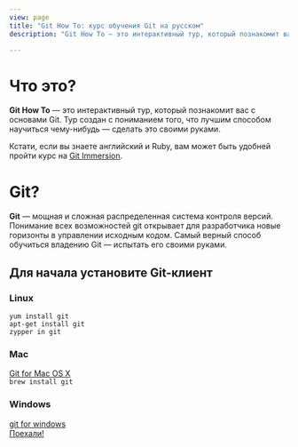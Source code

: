 ```yaml
---
view: page
title: "Git How To: курс обучения Git на русском"
description: "Git How To — это интерактивный тур, который познакомит вас с основами Git. Тур создан с пониманием того, что лучшим способом научиться использовать Git — попробовать его своими руками."

---
```


<div class="row">
<div class="col-sm-6">
<h1 class="title-big">Что это?</h1>

<p><b class="inline">Git How To</b> — это интерактивный тур, который познакомит вас с основами Git. Тур создан с пониманием того, что лучшим способом научиться чему-нибудь — сделать это своими руками.</p>
<p>Кстати, если вы знаете английский и Ruby, вам может быть удобней пройти курс на <a href="http://gitimmersion.com/">Git Immersion</a>.</p>
</div>
<div class="col-sm-6">
<h1 class="title-big">Git?</h1>

<p class=""><b class="inline">Git</b> — мощная и сложная распределенная система контроля версий. Понимание всех возможностей git открывает для разработчика новые горизонты в управлении исходным кодом. Самый верный способ обучиться владению Git — испытать его своими руками.</p>
</div>
</div>

## Для начала установите Git-клиент

<div class="row">
<div class="col-sm-4">
<h3><i class="fa fa-linux"></i> Linux</h3>
<code>yum install git</code><br/>
<code>apt-get install git</code><br/>
<code>zypper in git</code>
</div>


<div class="col-sm-4">
<h3><i class="fa fa-apple"></i> Mac</h3>
<a href="http://git-scm.com/download/mac">Git for Mac OS X</a><br/>
<code>brew install git</code><br/>
</div>

<div class="col-sm-4">
<h3><i class="fa fa-windows"></i> Windows</h3>
<a href="http://git-for-windows.github.io/">git for windows</a>
</div>

</div>

<div class="row go-block">
  <div class="col-sm-12">
    <a class="btn btn-hg btn-primary go" href="/ru/setup"><i class="fa fa-flag"></i> Поехали!</a>
  </div>
</div>
